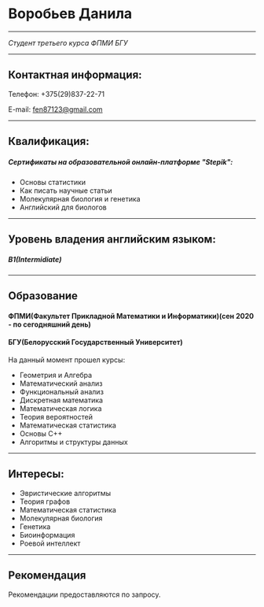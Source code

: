 
# __Воробьев Данила__
***
 *Студент третьего курса ФПМИ БГУ*
***
## Контактная информация:
 Телефон:    +375(29)837-22-71

 E-mail:     fen87123@gmail.com
***
## Квалификация: <p></p>
##### Сертификаты на образовательной онлайн-платформе "Stepik":
 - Основы статистики
 - Как писать научные статьи
 - Молекулярная биология и генетика
 - Английский для биологов
***
## Уровень владения английским языком: 
##### B1(Intermidiate)
***
## Образование
#### ФПМИ(Факультет Прикладной Математики и Информатики)(сен 2020 - по сегодняшний день) 
#### БГУ(Белорусский Государственный Университет)

 На данный момент прошел курсы:
 - Геометрия и Алгебра
 - Математический анализ
 - Функциональный анализ
 - Дискретная математика
 - Математическая логика
 - Теория вероятностей
 - Математическая статистика
 - Основы C++
 - Алгоритмы и структуры данных
***
 ## Интересы:
- Эвристические алгоритмы
- Теория графов
- Математическая статистика
- Молекулярная биология
- Генетика
- Биоинформация 
- Роевой интеллект
***
## Рекомендация 
Рекомендации предоставляются по запросу.


